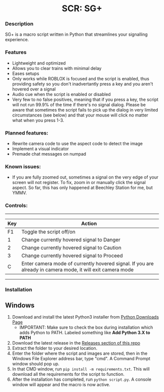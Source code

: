 <h1 align="center">SCR: SG+</h1>

### Description
SG+ is a macro script written in Python that streamlines your signalling experience.

### Features
- Lightweight and optimized
- Allows you to clear trains with minimal delay
- Eases setups
- Only works while ROBLOX is focused and the script is enabled, thus providing safety so you don't inadvertantly press a key and you aren't hovered over a signal
- Audio cue when the script is enabled or disabled
- Very few to no false positives, meaning that if you press a key, the script will not run 99.9% of the time if there's no signal dialog. Please be aware that sometimes the script fails to pick up the dialog in very limited circumstances (see below) and that your mouse will click no matter what when you press 1-3.

### Planned features:
- Rewrite camera code to use the aspect code to detect the image
- Implement a visual indicator
- Premade chat messages on numpad

### Known issues:
- If you are fully zoomed out, sometimes a signal on the very edge of your screen will not register. To fix, zoom in or manually click the signal aspect. So far, this has only happened at Beechley Station for me, but YMMV.

### Controls:

---
|Key|Action|
|---|---|
|F1|Toggle the script off/on|
|1|Change currently hovered signal to Danger|
|2|Change currently hovered signal to Caution|
|3|Change currently hovered signal to Proceed|
|C|Enter camera mode of currently hovered signal. If you are already in camera mode, it will exit camera mode|
---

### **Installation**

## Windows
1. Download and install the latest Python3 installer from [Python Downloads Page](https://www.python.org/downloads/)
   - IMPORTANT: Make sure to check the box during installation which adds Python to PATH. Labeled something like **Add Python 3.X to PATH**
2. Download the latest release in the [Releases section of this repo](https://github.com/ElectricityMachine/SCR-SGPlus/releases/)
3. Extract the folder to your desired location.
4. Enter the folder where the script and images are stored, then in the Windows File Explorer address bar, type "cmd". A Command Prompt window should pop up.
5. In that CMD window, run ``pip install -m requirements.txt``. This will download all the requirements for the script to function.
6. After the installation has completed, run ``python script.py``. A console window will appear and the macro is now active.
